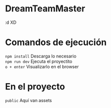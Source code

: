 # DreamTeamMaster
:d
XD
# Comandos de ejecución
`npm install` Descarga lo necesario\
`npm run dev` Ejecuta el proyectito\
`o + enter` Visualizarlo en el browser

# En el proyecto
`public` Aquí van assets


